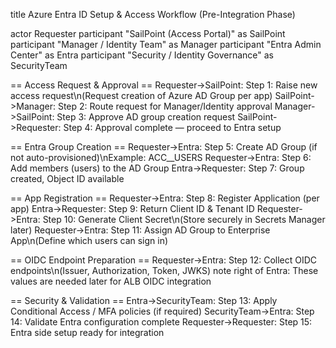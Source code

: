 title Azure Entra ID Setup & Access Workflow (Pre-Integration Phase)

actor Requester
participant "SailPoint (Access Portal)" as SailPoint
participant "Manager / Identity Team" as Manager
participant "Entra Admin Center" as Entra
participant "Security / Identity Governance" as SecurityTeam

== Access Request & Approval ==
Requester->SailPoint: Step 1: Raise new access request\n(Request creation of Azure AD Group per app)
SailPoint->Manager: Step 2: Route request for Manager/Identity approval
Manager->SailPoint: Step 3: Approve AD group creation request
SailPoint->Requester: Step 4: Approval complete — proceed to Entra setup

== Entra Group Creation ==
Requester->Entra: Step 5: Create AD Group (if not auto-provisioned)\nExample: ACC_<APP>_USERS
Requester->Entra: Step 6: Add members (users) to the AD Group
Entra->Requester: Step 7: Group created, Object ID available

== App Registration ==
Requester->Entra: Step 8: Register Application (per app)
Entra->Requester: Step 9: Return Client ID & Tenant ID
Requester->Entra: Step 10: Generate Client Secret\n(Store securely in Secrets Manager later)
Requester->Entra: Step 11: Assign AD Group to Enterprise App\n(Define which users can sign in)

== OIDC Endpoint Preparation ==
Requester->Entra: Step 12: Collect OIDC endpoints\n(Issuer, Authorization, Token, JWKS)
note right of Entra: These values are needed later for ALB OIDC integration

== Security & Validation ==
Entra->SecurityTeam: Step 13: Apply Conditional Access / MFA policies (if required)
SecurityTeam->Entra: Step 14: Validate Entra configuration complete
Requester->Requester: Step 15: Entra side setup ready for integration